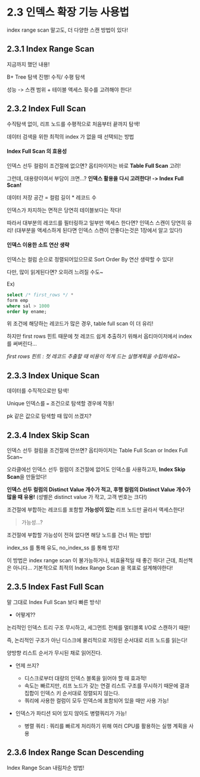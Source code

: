 # 2.3 인덱스 확장 기능 사용법

index range scan 말고도, 더 다양한 스캔 방법이 있다!



## 2.3.1 Index Range Scan

지금까지 했던 내용!

B+ Tree 탐색 진행! 수직/ 수평 탐색

성능 -> 스캔 범위 + 테이블 액세스 횟수를 고려해야 한다!



## 2.3.2 Index Full Scan

수직탐색 없이, 리프 노드를 수평적으로 처음부터 끝까지 탐색!

데이터 검색을 위한 최적의 index 가 없을 때 선택되는 방법



#### Index Full Scan 의 효용성

인덱스 선두 컬럼이 조건절에 없으면? 옵티마이저는 바로 **Table Full Scan** 고려!

그런데, 대용량이여서 부담이 크면...?
**인덱스 활용을 다시 고려한다! -> Index Full Scan!**

데이터 저장 공간 = 컬럼 길이 * 레코드 수

인덱스가 차지하는 면적은 당연히 테이블보다는 작다!

따라서 대부분의 레코드를 필터링하고 일부만 액세스 한다면? 인덱스 스캔이 당연히 유리!
(대부분을 액세스하게 된다면 인덱스 스캔이 안좋다는것은 1장에서 알고 있다!)



#### 인덱스 이용한 소트 연산 생략

인덱스는 컬럼 순으로 정렬되어있으므로 Sort Order By 연산 생략할 수 있다!

다만, 많이 읽게된다면? 오히려 느려질 수도~

Ex)

```sql
select /* first_rows */ *
form emp
where sal > 1000
order by ename;
```

위 조건에 해당하는 레코드가 많은 경우, table full scan 이 더 유리!

하지만 first rows 힌트 때문에 첫 레코드 쉽게 추출하기 위해서 옵티마이저에서 index 를 써버린다...

*first rows 힌트 : 첫 레코드 추출할 때 비용이 적게 드는 실행계획을 수립하세요~*



## 2.3.3 Index Unique Scan

데이터를 수직적으로만 탐색!

Unique 인덱스를 `=` 조건으로 탐색할 경우에 작동!

pk 같은 값으로 탐색할 때 많이 쓰겠지?



## 2.3.4 Index Skip Scan

인덱스 선두 컬럼을 조건절에 안쓰면? 옵티마이저는 Table Full Scan or Index Full Scan~

오라클에선 인덱스 선두 컬럼이 조건절에 없어도 인덱스를 사용하고자, 
**Index Skip Scan**을 만들었다!

**인덱스 선두 컬럼의 Distinct Value  개수가 적고, 후행 컬럼의 Distinct Value 개수가 많을 때 유용!**
(성별은 distinct value 가 작고, 고객 번호는 크다!)

조건절에 부합하는 레코드를 포함할 **가능성이 있는** 리프 노드만 골라서 액세스한다!

> 가능성...?

조건절에 부합할 가능성이 전혀 없다면 해당 노드를 건너 뛰는 방법!

index_ss 를 통해 유도,
no_index_ss 를 통해 방지!



이 방법은 index range scan 이 불가능하거나, 비효율적일 때 좋긴 하다!
근데, 최선책은 아니다... 기본적으로 최적의 Index Range Scan 을 목표로 설계해야한다!



## 2.3.5 Index Fast Full Scan

말 그대로 Index Full Scan 보다 빠른 방식!

- 어떻게??

논리적인 인덱스 트리 구조 무시하고, 세그먼트 전체를 멀티블록 I/O로 스캔하기 때문!

즉, 논리적인 구조가 아닌 디스크에 물리적으로 저장된 순서대로 리프 노드를 읽는다!

양방향 리스트 순서가 무시된 채로 읽어진다.



- 언제 쓰지?
  - 디스크로부터 대량의 인덱스 블록을 읽어야 할 때 효과적!
  - 속도는 빠르지만, 리프 노드가 갖는 연결 리스트 구조를 무시하기 때문에 결과 집합이 인덱스 키 순서대로 정렬되지 않는다.
  - 쿼리에 사용한 컬럼이 모두 인덱스에 포함되어 있을 때만 사용 가능!

- 인덱스가 파티션 되어 있지 않아도 병렬쿼리가 가능!
  - 병렬 쿼리 : 쿼리를 빠르게 처리하기 위해 여러 CPU를 활용하는 실행 계획을 사용





## 2.3.6 Index Range Scan Descending

Index Range Scan 내림차순 방법!



